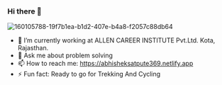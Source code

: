 ### Hi there 👋

![160105788-19f7b1ea-b1d2-407e-b4a8-f2057c88db64](https://user-images.githubusercontent.com/111485944/186662518-41a8014e-4728-4d18-8f0e-97f027b64fd3.jpg)



- 🔭 I’m currently working at ALLEN CAREER INSTITUTE Pvt.Ltd. Kota, Rajasthan.
- 💬 Ask me about problem solving
- 📫 How to reach me: https://abhisheksatpute369.netlify.app
- ⚡ Fun fact: Ready to go for Trekking And Cycling
